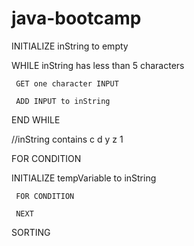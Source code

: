 # java-bootcamp

INITIALIZE inString to empty

WHILE inString has less than 5 characters

     GET one character INPUT

     ADD INPUT to inString 

END WHILE

//inString contains c d y z 1

FOR CONDITION 

INITIALIZE tempVariable to inString

     FOR CONDITION

     NEXT
SORTING 
     

